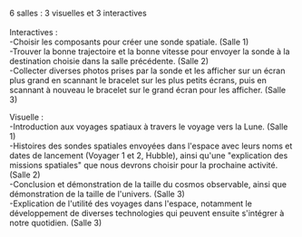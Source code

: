 6 salles : 3 visuelles et 3 interactives <br/> <br/>
Interactives : <br/> 
   -Choisir les composants pour créer une sonde spatiale. (Salle 1) <br/>
   -Trouver la bonne trajectoire et la bonne vitesse pour envoyer la sonde à la destination choisie dans la salle précédente. (Salle 2) <br/>
   -Collecter diverses photos prises par la sonde et les afficher sur un écran plus grand en scannant le bracelet sur les plus petits écrans, puis en scannant à nouveau le bracelet sur le grand écran pour les afficher. (Salle 3)<br/>

Visuelle : <br/>
   -Introduction aux voyages spatiaux à travers le voyage vers la Lune. (Salle 1)<br/>
   -Histoires des sondes spatiales envoyées dans l'espace avec leurs noms et dates de lancement (Voyager 1 et 2, Hubble), ainsi qu'une "explication des missions spatiales" que nous devrons choisir pour la prochaine activité.(Salle 2)<br/>
   -Conclusion et démonstration de la taille du cosmos observable, ainsi que démonstration de la taille de l'univers. (Salle 3) <br/>
   -Explication de l'utilité des voyages dans l'espace, notamment le développement de diverses technologies qui peuvent ensuite s'intégrer à notre quotidien. (Salle 3) <br/>
   
